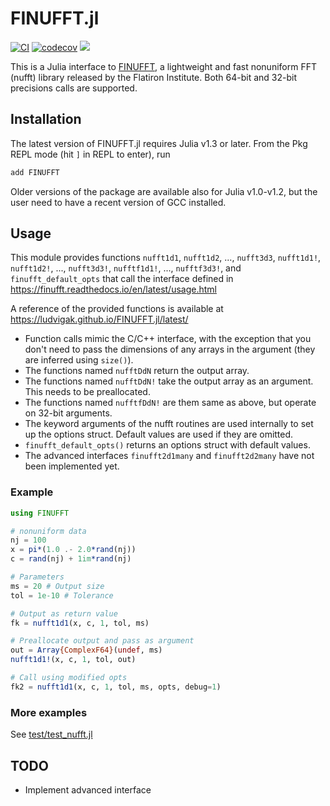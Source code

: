 # FINUFFT.jl

[![CI](https://github.com/ludvigak/FINUFFT.jl/workflows/CI/badge.svg?branch=master)](https://github.com/ludvigak/FINUFFT.jl/actions?query=workflow%3ACI+branch%3Amaster)
[![codecov](https://codecov.io/gh/ludvigak/FINUFFT.jl/branch/master/graph/badge.svg?token=Tkx7kma18J)](https://codecov.io/gh/ludvigak/FINUFFT.jl)
[![](https://img.shields.io/badge/docs-latest-blue.svg)](https://ludvigak.github.io/FINUFFT.jl/latest/)

This is a Julia interface to [FINUFFT](https://github.com/flatironinstitute/finufft), a lightweight and fast nonuniform FFT (nufft) library released by the Flatiron Institute.
Both 64-bit and 32-bit precisions calls are supported.


## Installation

The latest version of FINUFFT.jl requires Julia v1.3 or later. From the Pkg REPL mode (hit `]` in REPL to enter), run

```julia
add FINUFFT
```

Older versions of the package are available also for Julia v1.0-v1.2, but the user need to have a recent version of GCC installed.

## Usage

This module provides functions `nufft1d1`, `nufft1d2`, ..., `nufft3d3`, `nufft1d1!`, `nufft1d2!`, ..., `nufft3d3!`, `nufftf1d1!`, ..., `nufftf3d3!`, and `finufft_default_opts` that call the interface defined in <https://finufft.readthedocs.io/en/latest/usage.html>

A reference of the provided functions is available at <https://ludvigak.github.io/FINUFFT.jl/latest/>

* Function calls mimic the C/C++ interface, with the exception that you don't need to pass the dimensions of any arrays in the argument (they are inferred using `size()`).
* The functions named `nufftDdN` return the output array.
* The functions named `nufftDdN!` take the output array as an argument. This needs to be preallocated.
* The functions named `nufftfDdN!` are them same as above, but operate on 32-bit arguments.
* The keyword arguments of the nufft routines are used internally to set up the options struct. Default values are used if they are omitted.
* `finufft_default_opts()` returns an options struct with default values.
* The advanced interfaces `finufft2d1many` and `finufft2d2many` have not been implemented yet.

### Example
```julia
using FINUFFT

# nonuniform data
nj = 100
x = pi*(1.0 .- 2.0*rand(nj))
c = rand(nj) + 1im*rand(nj)

# Parameters
ms = 20 # Output size
tol = 1e-10 # Tolerance

# Output as return value
fk = nufft1d1(x, c, 1, tol, ms)

# Preallocate output and pass as argument
out = Array{ComplexF64}(undef, ms)
nufft1d1!(x, c, 1, tol, out)

# Call using modified opts 
fk2 = nufft1d1(x, c, 1, tol, ms, opts, debug=1)
```

### More examples
See [test/test_nufft.jl](test/test_nufft.jl)

## TODO
* Implement advanced interface

